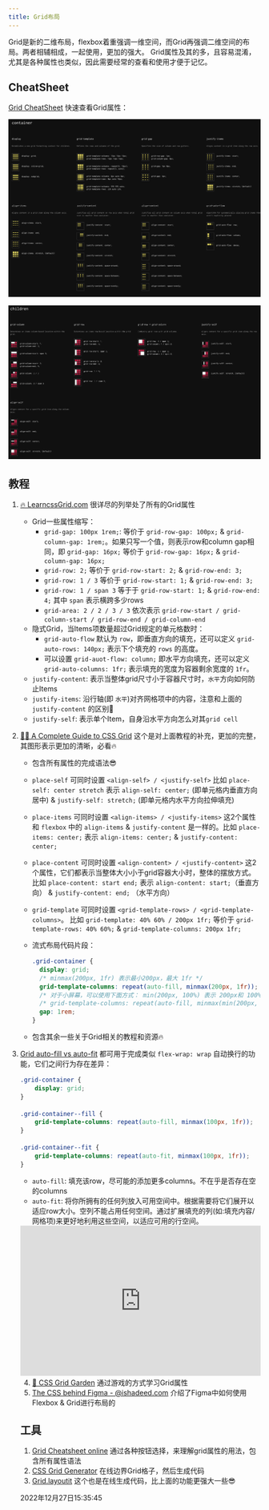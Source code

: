 ```yaml
---
title: Grid布局
---
```


Grid是新的二维布局，flexbox着重强调一维空间，而Grid再强调二维空间的布局。两者相辅相成，一起使用，更加的强大。
Grid属性及其的多，且容易混淆，尤其是各种属性也类似，因此需要经常的查看和使用才便于记忆。

## CheatSheet

[Grid CheatSheet](https://grid.malven.co/) 快速查看Grid属性：

![Grid Container](./imgs/grid-container.png)

![Grid Children](./imgs/grid-children.png)



## 教程

1. [🔥 LearncssGrid.com](https://learncssgrid.com/) 很详尽的列举处了所有的Grid属性

   - Grid一些属性缩写：
     - `grid-gap: 100px 1rem;`: 等价于 `grid-row-gap: 100px;` & `grid-column-gap: 1rem;`。如果只写一个值，则表示row和column gap相同，即 `grid-gap: 16px;` 等价于 `grid-row-gap: 16px;` & `grid-column-gap: 16px;`
     - `grid-row: 2;` 等价于 `grid-row-start: 2;` & `grid-row-end: 3;` 
     - `grid-row: 1 / 3` 等价于 `grid-row-start: 1;` & `grid-row-end: 3;` 
     - `grid-row: 1 / span 3` 等于于 `grid-row-start: 1;` & `grid-row-end: 4;` 其中 `span` 表示横跨多少rows
     - `grid-area: 2 / 2 / 3 / 3` 依次表示 `grid-row-start / grid-column-start / grid-row-end / grid-column-end`
   - 隐式Grid，当Items项数量超过Grid规定的单元格数时：
     - `grid-auto-flow` 默认为 `row`，即垂直方向的填充，还可以定义 `grid-auto-rows: 140px;` 表示下个填充的 `rows` 的高度。
     - 可以设置 `grid-auot-flow: column;` 即水平方向填充，还可以定义 `grid-auto-columns: 1fr;` 表示填充的宽度为容器剩余宽度的 `1fr`。
   - `justify-content`: 表示当整体grid尺寸小于容器尺寸时，`水平`方向如何防止Items
   - `justify-items`: 沿行轴(即 `水平`)对齐网格项中的内容，注意和上面的 `justify-content` 的区别🚨
   - `justify-self`: 表示单个Item，自身沿水平方向怎么对其`grid cell`

2. [🚀🚀 A Complete Guide to CSS Grid](https://css-tricks.com/snippets/css/complete-guide-grid/) 这个是对上面教程的补充，更加的完整，其图形表示更加的清晰，必看🔥

   - 包含所有属性的完成语法😎

   - `place-self` 可同时设置 `<align-self> / <justify-self>` 比如 `place-self: center stretch` 表示 `align-self: center;` (即单元格内垂直方向居中) & `justify-self: stretch;` (即单元格内水平方向拉伸填充)

   - `place-items` 可同时设置 `<align-items> / <justify-items>` 这2个属性和 `flexbox` 中的 `align-items` & `justify-content` 是一样的。比如 `place-items: center;` 表示 `align-items: center;` & `justify-content: center;`

   - `place-content` 可同时设置 `<align-content> / <justify-content>` 这2个属性，它们都表示当整体大小小于grid容器大小时，整体的摆放方式。比如 `place-content: start end;` 表示 `align-content: start;`（垂直方向） & `justify-content: end;` （水平方向）

   - `grid-template` 可同时设置 `<grid-template-rows> / <grid-template-columns>`。 比如 `grid-template: 40% 60% / 200px 1fr;` 等价于 `grid-template-rows: 40% 60%;` & `grid-template-columns: 200px 1fr;`

   - 流式布局代码片段：

     ```css
     .grid-container {
       display: grid;
       /* minmax(200px, 1fr) 表示最小200px，最大 1fr */
       grid-template-columns: repeat(auto-fill, minmax(200px, 1fr));
       /* 对于小屏幕，可以使用下面方式： min(200px, 100%) 表示 200px和 100%去更小的值 */
       /* grid-template-columns: repeat(auto-fill, minmax(min(200px, 100%), 1fr)); */
       gap: 1rem;
     }
     ```

   - 包含其余一些关于Grid相关的教程和资源🔥

3. [Grid auto-fill vs auto-fit](https://css-tricks.com/auto-sizing-columns-css-grid-auto-fill-vs-auto-fit/) 都可用于完成类似 `flex-wrap: wrap` 自动换行的功能，它们之间行为存在差异：

   ```css
   .grid-container {
       display: grid;
   }
   
   .grid-container--fill {
       grid-template-columns: repeat(auto-fill, minmax(100px, 1fr));
   }
   
   .grid-container--fit {
       grid-template-columns: repeat(auto-fit, minmax(100px, 1fr));
   }
   ```

   - `auto-fill`: 填充该row，尽可能的添加更多columns。不在乎是否存在空的columns
   - `auto-fit`: 将你所拥有的任何列放入可用空间中。根据需要将它们展开以适应row大小。空列不能占用任何空间。通过扩展填充的列(如:填充内容/网格项)来更好地利用这些空间，以适应可用的行空间。

   <iframe height="300" style="width: 100%;" scrolling="no" title="auto-fill vs auto-fit" src="https://codepen.io/SaraSoueidan/embed/preview/JrLdBQ?default-tab=result&editable=true&theme-id=dark" frameborder="no" loading="lazy" allowtransparency="true" allowfullscreen="true">
     See the Pen <a href="https://codepen.io/SaraSoueidan/pen/JrLdBQ">
     auto-fill vs auto-fit</a> by Sara Soueidan (<a href="https://codepen.io/SaraSoueidan">@SaraSoueidan</a>)
     on <a href="https://codepen.io">CodePen</a>.
   </iframe>

   4. [💯 CSS Grid Garden](https://cssgridgarden.com/) 通过游戏的方式学习Grid属性
   5. [The CSS behind Figma - @ishadeed.com](https://ishadeed.com/article/figma-css/) 介绍了Figma中如何使用Flexbox & Grid进行布局的

   

   ## 工具

   1. [Grid Cheatsheet online](https://yoksel.github.io/grid-cheatsheet/#section-display) 通过各种按钮选择，来理解grid属性的用法，包含所有属性语法
   2. [CSS Grid Generator](https://cssgrid-generator.netlify.app/) 在线边界Grid格子，然后生成代码
   3. [Grid.layoutit](https://grid.layoutit.com/) 这个也是在线生成代码，比上面的功能更强大一些😎

   

   

   2022年12月27日15:35:45

   

   
